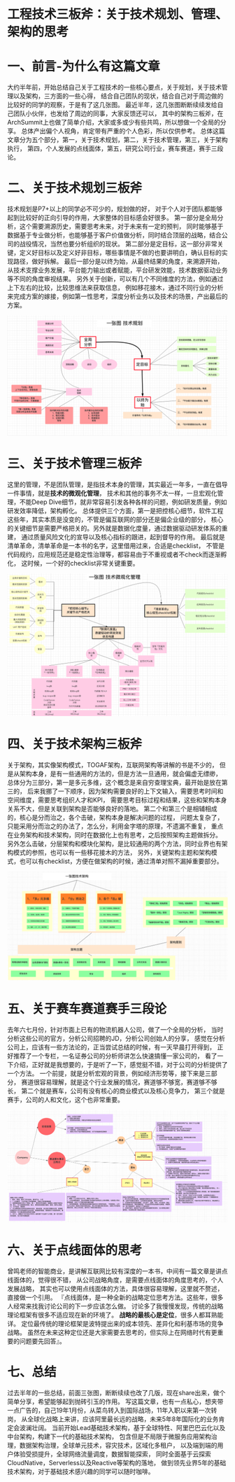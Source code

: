

工程技术三板斧：关于技术规划、管理、架构的思考
======


# 一、前言-为什么有这篇文章
大约半年前，开始总结自己关于工程技术的一些核心要点，关于规划，关于技术管理以及架构，三方面的一些心得，
结合自己团队的现状，结合自己对于周边做的比较好的同学的观察，于是有了这几张图。
最近半年，这几张图断断续续发给自己团队小伙伴，也发给了周边的同事，大家反馈还可以，
其中的架构三板斧，在ArchSummit上也做了简单介绍，大家或多或少有些共鸣，所以想做一个全局的分享。
总体产出偏个人视角，肯定带有严重的个人色彩，所以仅供参考。
总体这篇文章分为五个部分，第一，关于技术规划，第二，关于技术管理，第三，关于架构执行，
第四，个人发展的点线面体，第五，研究公司行业，赛车赛道，赛手三段论。


# 二、关于技术规划三板斧
技术规划是P7+以上的同学必不可少的，规划做的好，
对于个人对于团队都能够起到比较好的正向引导的作用，大家整体的目标感会好很多。
第一部分是全局分析，这个需要溯源历史，需要思考未来，对于未来有一定的预判，
同时能够基于数据基于专业做分析，也能够基于客户价值做分析，同时结合顶层的战略，结合公司的战役情况，当然也要分析组织的现状。
第二部分是定目标，这一部分非常关键，定义好目标以及定义好非目标，哪些事情是不做的也要讲明白，确认目标的实现路径，做好拆解。
最后一部分是以终为始，从最终结果的角度，来溯源开始，从技术支撑业务发展，平台能力输出或者赋能，平台研发效能，技术数据驱动业务等不同的角度审视结果。
另外关于创新，可以有几个不同维度的方法，例如通过上下左右的比较，比较思维法来获取信息，
例如移花接木，通过不同行业的分析来完成方案的嫁接，例如第一性思考，深度分析业务以及技术的场景，产出最后的方案。

![](images/02.1.技术规划.png)


# 三、关于技术管理三板斧
这里的管理，不是团队管理，是指技术本身的管理，其实最近一年多，一直在倡导一件事情，就是**技术的微观化管理**，
技术和其他的事务不太一样，一旦宏观化管理，不能Deep Dive细节，就非常容易引发各种各样的问题，例如研发质量，例如研发效率降低，架构孵化。
总体提供三个方面，第一是把控核心细节，软件工程这些年，其实本质是没变的，不管是偏互联网的部分还是偏企业级的部分，
核心的关键细节是需要严格把关的。另外就是数据化度量，通过数据驱动研发体系的重建，
通过质量风险文化的宣导以及核心指标的跟进，起到督导的作用。
最后就是清单革命，清单革命是一本书的名字，这里借用过来，合适是checklist，
不管是代码规约，应用规范还是稳定性治理等，都容易由于不重视或者不check而逐渐孵化，
这时候，一个好的checklist非常关键重要。

![](images/02.2.技术的微观化管理.png)


# 四、关于技术架构三板斧
关于架构，其实像架构模式，TOGAF架构，互联网架构等讲解的书是不少的，
但是从架构本身，是有一些通用的方法的，但是方法一旦通用，就会偏虚无缥缈，
总体分为三部分，第一是多元多维，这个概念是来自穷查理宝典，最开始是放在第三的，
后来我挪了一下顺序，因为架构需要良好的上下文输入，需要思考时间和空间维度，需要思考组织人才和KPI，
需要思考目标过程和结果，这些和架构本身关系不大，但是关联到架构是否能够良好的落地。
第二个和第三个是相辅相成的，核心是分而治之，各个击破，架构本身是解决问题的过程，
问题太复杂了，只能采用分而治之的办法了，怎么分，利用金字塔的原理，不遗漏不重复，
重点在业务架构和技术架构，同时在数据化上也有思考，之后按照架构主题做拆分。
另外怎么击破，分层架构和模块化架构，是比较通用的两个方法，同时业界也有架构模式的参照，也可以有一些移花接木的方法，
另外，关键架构主题和架构模式，也可以有checklist，方便在做架构的时候，通过清单对照不漏掉重要部分。

![](images/02.3.技术架构.png)


# 五、关于赛车赛道赛手三段论
去年六七月份，针对市面上已有的物流机器人公司，做了一个全局的分析，
当时分析这些公司的官方，分析公司招聘的JD，分析公司创始人的分享，
感觉在分析公司上，应该有一些方法论的，正当尝试总结的时候，有一天早晨打开得到，
正好推荐了一个专栏，一名证券公司的分析师讲怎么快速搞懂一家公司的，
看了一下介绍，正好就是我想要的，于是听了一下，感觉挺不错，对于公司的分析提供了一个方法。
一个前提，就是分析宏观的背景，例如经济形势等，接下来是三部分，
赛道很容易理解，就是这个行业发展的情况，赛道够不够宽，赛道够不够长，
第二个就是赛车，公司有没有核心的商业模式以及核心竞争力，
第三个就是赛手，公司的人和文化，这个也非常重要。

![](images/02.4.赛车赛道赛手三段论.png)


# 六、关于点线面体的思考
曾鸣老师的智能商业，是讲解互联网比较有深度的一本书，中间有一篇文章是讲点线面体的，觉得很不错，
从公司战略角度，是需要点线面体的角度思考的，个人发展战略，
其实也可以使用点线面体的方法，具体很容易理解，这里就不赘述，直接做一个引用。
『点线面体，是一种全新的战略定位思考方法。这些年，很多人经常来找我讨论公司的下一步应该怎么做。
讨论多了我慢慢发现，传统的战略理论框架有很多不适应现在新的环境了。
**战略的最核心是定位**，很多人都耳熟能详。
定位最传统的理论框架是波特提出来的成本领先、差异化和利基市场的竞争战略。
虽然在未来这种定位还是大家需要去思考的，但实际上在网络时代有更重要的问题要先回答』。


# 七、总结
过去半年的一些总结，前面三张图，断断续续也改了几版，现在share出来，做个简单分享，希望能够起到抛砖引玉的作用。
写这篇文章，也有一点私心，想夹带一点广告的，自己19年1月份，从菜鸟转入到国际战场，11年入职以来第一次转岗，
从全球化战略上来讲，应该阿里最长远的战略，未来5年8年国际化的业务肯定会波澜壮阔。
当前开始Lead基础技术架构，基于全球特性、阿里巴巴云化以及中台架构，构建下一代的基础技术架构，
包含但是不局限于微服务应用架构治理，数据架构治理，全球单元技术，容灾技术，区域化多租户，
以及端到端的用户体验受损提升，全球网络流量调度，数据智能探索，
同时全面基于云探索CloudNative，Serverless以及Reactive等架构的落地，
做到领先业界5年的基础技术架构，对于基础技术感兴趣的同学可以随时咖啡。


